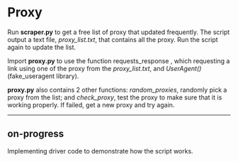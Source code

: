 # Proxy

Run **scraper.py** to get a free list of proxy that updated frequently. The script output a text file, *proxy_list.txt*, that contains all the proxy. Run the script again to update the list.

Import **proxy.py** to use the function 
    requests_response
, which requesting a link using one of the proxy from the *proxy_list.txt*, and *UserAgent()* (fake_useragent library).

**proxy.py** also contains 2 other functions: *random_proxies*, randomly pick a proxy from the list; and *check_proxy*, test the proxy to make sure that it is working properly. If failed, get a new proxy and try again. 

---
## on-progress
Implementing driver code to demonstrate how the script works.
